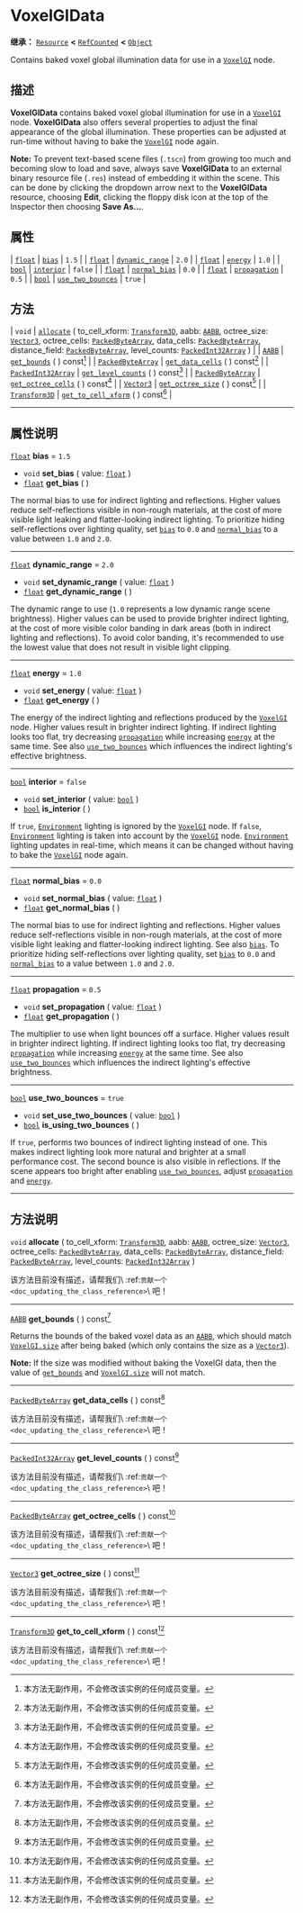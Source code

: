 <!-- ⚠ 请勿编辑本文件 ⚠ -->
<!-- 本文档使用脚本从 WeDot 引擎源码仓库生成。 -->
<!-- 生成脚本：https://github.com/WeDot-Engine/WeDot/tree/4.3/doc/tools/make_md.py； -->
<!-- 原文件：https://github.com/WeDot-Engine/WeDot/tree/4.3/doc/classes/VoxelGIData.xml。 -->

<div id="_class_voxelgidata"></div>

# VoxelGIData

**继承：** [`Resource`](class_resource.md) **<** [`RefCounted`](class_refcounted.md) **<** [`Object`](class_object.md)

Contains baked voxel global illumination data for use in a [`VoxelGI`](class_voxelgi.md) node.

## 描述

**VoxelGIData** contains baked voxel global illumination for use in a [`VoxelGI`](class_voxelgi.md) node. **VoxelGIData** also offers several properties to adjust the final appearance of the global illumination. These properties can be adjusted at run-time without having to bake the [`VoxelGI`](class_voxelgi.md) node again.

 **Note:** To prevent text-based scene files (`.tscn`) from growing too much and becoming slow to load and save, always save **VoxelGIData** to an external binary resource file (`.res`) instead of embedding it within the scene. This can be done by clicking the dropdown arrow next to the **VoxelGIData** resource, choosing **Edit**, clicking the floppy disk icon at the top of the Inspector then choosing **Save As...**.

## 属性

| [`float`](class_float.md) | [`bias`](#class_voxelgidata_property_bias)                       | ``1.5``   |
| [`float`](class_float.md) | [`dynamic_range`](#class_voxelgidata_property_dynamic_range)     | ``2.0``   |
| [`float`](class_float.md) | [`energy`](#class_voxelgidata_property_energy)                   | ``1.0``   |
| [`bool`](class_bool.md)   | [`interior`](#class_voxelgidata_property_interior)               | ``false`` |
| [`float`](class_float.md) | [`normal_bias`](#class_voxelgidata_property_normal_bias)         | ``0.0``   |
| [`float`](class_float.md) | [`propagation`](#class_voxelgidata_property_propagation)         | ``0.5``   |
| [`bool`](class_bool.md)   | [`use_two_bounces`](#class_voxelgidata_property_use_two_bounces) | ``true``  |

## 方法

| `void`                                          | [`allocate`](#class_voxelgidata_method_allocate) ( to_cell_xform: [`Transform3D`](class_transform3d.md), aabb: [`AABB`](class_aabb.md), octree_size: [`Vector3`](class_vector3.md), octree_cells: [`PackedByteArray`](class_packedbytearray.md), data_cells: [`PackedByteArray`](class_packedbytearray.md), distance_field: [`PackedByteArray`](class_packedbytearray.md), level_counts: [`PackedInt32Array`](class_packedint32array.md) ) |
| [`AABB`](class_aabb.md)                         | [`get_bounds`](#class_voxelgidata_method_get_bounds) ( ) const[^const]                                                                                                                                                                                                                                                                                                                                                                     |
| [`PackedByteArray`](class_packedbytearray.md)   | [`get_data_cells`](#class_voxelgidata_method_get_data_cells) ( ) const[^const]                                                                                                                                                                                                                                                                                                                                                             |
| [`PackedInt32Array`](class_packedint32array.md) | [`get_level_counts`](#class_voxelgidata_method_get_level_counts) ( ) const[^const]                                                                                                                                                                                                                                                                                                                                                         |
| [`PackedByteArray`](class_packedbytearray.md)   | [`get_octree_cells`](#class_voxelgidata_method_get_octree_cells) ( ) const[^const]                                                                                                                                                                                                                                                                                                                                                         |
| [`Vector3`](class_vector3.md)                   | [`get_octree_size`](#class_voxelgidata_method_get_octree_size) ( ) const[^const]                                                                                                                                                                                                                                                                                                                                                           |
| [`Transform3D`](class_transform3d.md)           | [`get_to_cell_xform`](#class_voxelgidata_method_get_to_cell_xform) ( ) const[^const]                                                                                                                                                                                                                                                                                                                                                       |

<!-- rst-class:: classref-section-separator -->

---

## 属性说明

<div id="_class_voxelgidata_property_bias"></div>

[`float`](class_float.md) **bias** = ``1.5`` <div id="class_voxelgidata_property_bias"></div>

- `void` **set_bias** ( value: [`float`](class_float.md) )
- [`float`](class_float.md) **get_bias** ( )

The normal bias to use for indirect lighting and reflections. Higher values reduce self-reflections visible in non-rough materials, at the cost of more visible light leaking and flatter-looking indirect lighting. To prioritize hiding self-reflections over lighting quality, set [`bias`](#class_voxelgidata_property_bias) to `0.0` and [`normal_bias`](#class_voxelgidata_property_normal_bias) to a value between `1.0` and `2.0`.

<!-- rst-class:: classref-item-separator -->

---

<div id="_class_voxelgidata_property_dynamic_range"></div>

[`float`](class_float.md) **dynamic_range** = ``2.0`` <div id="class_voxelgidata_property_dynamic_range"></div>

- `void` **set_dynamic_range** ( value: [`float`](class_float.md) )
- [`float`](class_float.md) **get_dynamic_range** ( )

The dynamic range to use (`1.0` represents a low dynamic range scene brightness). Higher values can be used to provide brighter indirect lighting, at the cost of more visible color banding in dark areas (both in indirect lighting and reflections). To avoid color banding, it's recommended to use the lowest value that does not result in visible light clipping.

<!-- rst-class:: classref-item-separator -->

---

<div id="_class_voxelgidata_property_energy"></div>

[`float`](class_float.md) **energy** = ``1.0`` <div id="class_voxelgidata_property_energy"></div>

- `void` **set_energy** ( value: [`float`](class_float.md) )
- [`float`](class_float.md) **get_energy** ( )

The energy of the indirect lighting and reflections produced by the [`VoxelGI`](class_voxelgi.md) node. Higher values result in brighter indirect lighting. If indirect lighting looks too flat, try decreasing [`propagation`](#class_voxelgidata_property_propagation) while increasing [`energy`](#class_voxelgidata_property_energy) at the same time. See also [`use_two_bounces`](#class_voxelgidata_property_use_two_bounces) which influences the indirect lighting's effective brightness.

<!-- rst-class:: classref-item-separator -->

---

<div id="_class_voxelgidata_property_interior"></div>

[`bool`](class_bool.md) **interior** = ``false`` <div id="class_voxelgidata_property_interior"></div>

- `void` **set_interior** ( value: [`bool`](class_bool.md) )
- [`bool`](class_bool.md) **is_interior** ( )

If `true`, [`Environment`](class_environment.md) lighting is ignored by the [`VoxelGI`](class_voxelgi.md) node. If `false`, [`Environment`](class_environment.md) lighting is taken into account by the [`VoxelGI`](class_voxelgi.md) node. [`Environment`](class_environment.md) lighting updates in real-time, which means it can be changed without having to bake the [`VoxelGI`](class_voxelgi.md) node again.

<!-- rst-class:: classref-item-separator -->

---

<div id="_class_voxelgidata_property_normal_bias"></div>

[`float`](class_float.md) **normal_bias** = ``0.0`` <div id="class_voxelgidata_property_normal_bias"></div>

- `void` **set_normal_bias** ( value: [`float`](class_float.md) )
- [`float`](class_float.md) **get_normal_bias** ( )

The normal bias to use for indirect lighting and reflections. Higher values reduce self-reflections visible in non-rough materials, at the cost of more visible light leaking and flatter-looking indirect lighting. See also [`bias`](#class_voxelgidata_property_bias). To prioritize hiding self-reflections over lighting quality, set [`bias`](#class_voxelgidata_property_bias) to `0.0` and [`normal_bias`](#class_voxelgidata_property_normal_bias) to a value between `1.0` and `2.0`.

<!-- rst-class:: classref-item-separator -->

---

<div id="_class_voxelgidata_property_propagation"></div>

[`float`](class_float.md) **propagation** = ``0.5`` <div id="class_voxelgidata_property_propagation"></div>

- `void` **set_propagation** ( value: [`float`](class_float.md) )
- [`float`](class_float.md) **get_propagation** ( )

The multiplier to use when light bounces off a surface. Higher values result in brighter indirect lighting. If indirect lighting looks too flat, try decreasing [`propagation`](#class_voxelgidata_property_propagation) while increasing [`energy`](#class_voxelgidata_property_energy) at the same time. See also [`use_two_bounces`](#class_voxelgidata_property_use_two_bounces) which influences the indirect lighting's effective brightness.

<!-- rst-class:: classref-item-separator -->

---

<div id="_class_voxelgidata_property_use_two_bounces"></div>

[`bool`](class_bool.md) **use_two_bounces** = ``true`` <div id="class_voxelgidata_property_use_two_bounces"></div>

- `void` **set_use_two_bounces** ( value: [`bool`](class_bool.md) )
- [`bool`](class_bool.md) **is_using_two_bounces** ( )

If `true`, performs two bounces of indirect lighting instead of one. This makes indirect lighting look more natural and brighter at a small performance cost. The second bounce is also visible in reflections. If the scene appears too bright after enabling [`use_two_bounces`](#class_voxelgidata_property_use_two_bounces), adjust [`propagation`](#class_voxelgidata_property_propagation) and [`energy`](#class_voxelgidata_property_energy).

<!-- rst-class:: classref-section-separator -->

---

## 方法说明

<div id="_class_voxelgidata_method_allocate"></div>

`void` **allocate** ( to_cell_xform: [`Transform3D`](class_transform3d.md), aabb: [`AABB`](class_aabb.md), octree_size: [`Vector3`](class_vector3.md), octree_cells: [`PackedByteArray`](class_packedbytearray.md), data_cells: [`PackedByteArray`](class_packedbytearray.md), distance_field: [`PackedByteArray`](class_packedbytearray.md), level_counts: [`PackedInt32Array`](class_packedint32array.md) )<div id="class_voxelgidata_method_allocate"></div>

该方法目前没有描述，请帮我们\ :ref:`贡献一个 <doc_updating_the_class_reference>`\ 吧！

<!-- rst-class:: classref-item-separator -->

---

<div id="_class_voxelgidata_method_get_bounds"></div>

[`AABB`](class_aabb.md) **get_bounds** ( ) const[^const]<div id="class_voxelgidata_method_get_bounds"></div>

Returns the bounds of the baked voxel data as an [`AABB`](class_aabb.md), which should match [`VoxelGI.size`](#class_voxelgi_property_size) after being baked (which only contains the size as a [`Vector3`](class_vector3.md)).

 **Note:** If the size was modified without baking the VoxelGI data, then the value of [`get_bounds`](#class_voxelgidata_method_get_bounds) and [`VoxelGI.size`](#class_voxelgi_property_size) will not match.

<!-- rst-class:: classref-item-separator -->

---

<div id="_class_voxelgidata_method_get_data_cells"></div>

[`PackedByteArray`](class_packedbytearray.md) **get_data_cells** ( ) const[^const]<div id="class_voxelgidata_method_get_data_cells"></div>

该方法目前没有描述，请帮我们\ :ref:`贡献一个 <doc_updating_the_class_reference>`\ 吧！

<!-- rst-class:: classref-item-separator -->

---

<div id="_class_voxelgidata_method_get_level_counts"></div>

[`PackedInt32Array`](class_packedint32array.md) **get_level_counts** ( ) const[^const]<div id="class_voxelgidata_method_get_level_counts"></div>

该方法目前没有描述，请帮我们\ :ref:`贡献一个 <doc_updating_the_class_reference>`\ 吧！

<!-- rst-class:: classref-item-separator -->

---

<div id="_class_voxelgidata_method_get_octree_cells"></div>

[`PackedByteArray`](class_packedbytearray.md) **get_octree_cells** ( ) const[^const]<div id="class_voxelgidata_method_get_octree_cells"></div>

该方法目前没有描述，请帮我们\ :ref:`贡献一个 <doc_updating_the_class_reference>`\ 吧！

<!-- rst-class:: classref-item-separator -->

---

<div id="_class_voxelgidata_method_get_octree_size"></div>

[`Vector3`](class_vector3.md) **get_octree_size** ( ) const[^const]<div id="class_voxelgidata_method_get_octree_size"></div>

该方法目前没有描述，请帮我们\ :ref:`贡献一个 <doc_updating_the_class_reference>`\ 吧！

<!-- rst-class:: classref-item-separator -->

---

<div id="_class_voxelgidata_method_get_to_cell_xform"></div>

[`Transform3D`](class_transform3d.md) **get_to_cell_xform** ( ) const[^const]<div id="class_voxelgidata_method_get_to_cell_xform"></div>

该方法目前没有描述，请帮我们\ :ref:`贡献一个 <doc_updating_the_class_reference>`\ 吧！

[^virtual]: 本方法通常需要用户覆盖才能生效。
[^const]: 本方法无副作用，不会修改该实例的任何成员变量。
[^vararg]: 本方法除了能接受在此处描述的参数外，还能够继续接受任意数量的参数。
[^constructor]: 本方法用于构造某个类型。
[^static]: 调用本方法无需实例，可直接使用类名进行调用。
[^operator]: 本方法描述的是使用本类型作为左操作数的有效运算符。
[^bitfield]: 这个值是由下列位标志构成位掩码的整数。
[^void]: 无返回值。
